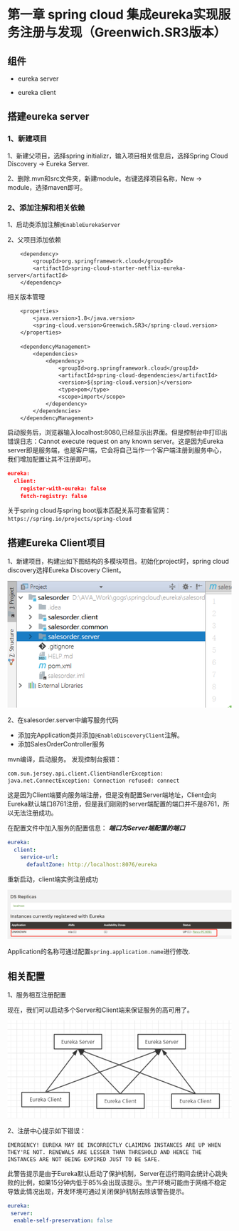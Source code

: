 # 第一章 spring cloud 集成eureka实现服务注册与发现（Greenwich.SR3版本）

## 组件

+ eureka server

+ eureka client

## 搭建eureka server

### 1、新建项目

 1、新建父项目，选择spring initializr，输入项目相关信息后，选择Spring Cloud Discovery -> Eureka Server.

 2、删除.mvn和src文件夹，新建module。右键选择项目名称，New -> module，选择maven即可。

### 2、添加注解和相关依赖

 1、启动类添加注解`@EnableEurekaServer`

 2、父项目添加依赖

```maven
    <dependency>
        <groupId>org.springframework.cloud</groupId>
        <artifactId>spring-cloud-starter-netflix-eureka-server</artifactId>
	</dependency>
```

相关版本管理

```maven
    <properties>
		<java.version>1.8</java.version>
		<spring-cloud.version>Greenwich.SR3</spring-cloud.version>
	</properties>

    <dependencyManagement>
		<dependencies>
			<dependency>
				<groupId>org.springframework.cloud</groupId>
				<artifactId>spring-cloud-dependencies</artifactId>
				<version>${spring-cloud.version}</version>
				<type>pom</type>
				<scope>import</scope>
			</dependency>
		</dependencies>
	</dependencyManagement>
```

启动服务后，浏览器输入localhost:8080,已经显示出界面。但是控制台中打印出错误日志：Cannot execute request on any known server。这是因为Eureka server即是服务端，也是客户端，它会将自己当作一个客户端注册到服务中心，我们增加配置让其不注册即可。
```json
eureka:
  client:
    register-with-eureka: false
    fetch-registry: false
```

关于spring cloud与spring boot版本匹配关系可查看官网：`https://spring.io/projects/spring-cloud`

## 搭建Eureka Client项目

1、新建项目，构建出如下图结构的多模块项目。初始化project时，spring cloud discovery选择Eureka Discovery Client。

![](../../img/eureka-client-project.jpg)

2、在salesorder.server中编写服务代码

+ 添加完Application类并添加`@EnableDiscoveryClient`注解。
+ 添加SalesOrderController服务

mvn编译，启动服务。
发现控制台报错：
```log
com.sun.jersey.api.client.ClientHandlerException: java.net.ConnectException: Connection refused: connect
```

这是因为Client端要向服务端注册，但是没有配置Server端地址，Client会向Eureka默认端口8761注册，但是我们刚刚的server端配置的端口并不是8761，所以无法注册成功。

在配置文件中加入服务的配置信息：
***端口为Server端配置的端口***

```yml
eureka:
  client:
    service-url:
      defaultZone: http://localhost:8076/eureka
```

重新启动，client端实例注册成功

![](../../img/eureka-instance-regist.jpg)

Application的名称可通过配置`spring.application.name`进行修改.

## 相关配置
1、服务相互注册配置

现在，我们可以启动多个Server和Client端来保证服务的高可用了。

![](../../img/eureka示例注册.jpg)

2、注册中心提示如下错误：
``` message
EMERGENCY! EUREKA MAY BE INCORRECTLY CLAIMING INSTANCES ARE UP WHEN THEY'RE NOT. RENEWALS ARE LESSER THAN THRESHOLD AND HENCE THE INSTANCES ARE NOT BEING EXPIRED JUST TO BE SAFE.
```
此警告提示是由于Eureka默认启动了保护机制，Server在运行期间会统计心跳失败的比例，如果15分钟内低于85%会出现该提示。生产环境可能由于网络不稳定导致此情况出现，开发环境可通过关闭保护机制去除该警告提示。
``` yml
eureka:
 server:
  enable-self-preservation: false
```



